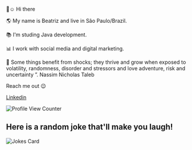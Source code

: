 👋:relaxed:  Hi there    


:earth_americas: My name is Beatriz and live in São Paulo/Brazil.


:books: I'm studing Java development.

:bar_chart: I work with social media and digital marketing.

🧬 Some things benefit from shocks; they thrive and grow when exposed to volatility, randomness, disorder and stressors and love adventure, risk and uncertainty ”. 
Nassim Nicholas Taleb    


Reach me out  :wink:

[Linkedin](https://www.linkedin.com/in/beatriz2071/) 


 ![Profile View Counter](https://komarev.com/ghpvc/?bea3853=Your_GitHub_bea3853)

 ##   Here is a random joke that'll make you laugh!
 ![Jokes Card](https://readme-jokes.vercel.app/api)
